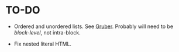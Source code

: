 # TO-DO

- Ordered and unordered lists. See
  [Gruber](http://daringfireball.net/projects/markdown/syntax#list).
  Probably will need to be _block-level_, not intra-block.

- Fix nested literal HTML.
